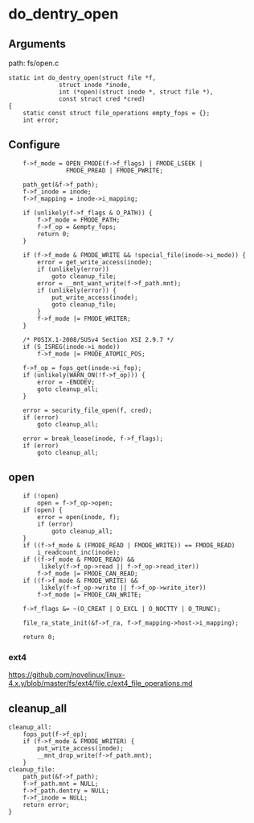 do_dentry_open
========================================

Arguments
----------------------------------------

path: fs/open.c
```
static int do_dentry_open(struct file *f,
              struct inode *inode,
              int (*open)(struct inode *, struct file *),
              const struct cred *cred)
{
    static const struct file_operations empty_fops = {};
    int error;
```

Configure
----------------------------------------

```
    f->f_mode = OPEN_FMODE(f->f_flags) | FMODE_LSEEK |
                FMODE_PREAD | FMODE_PWRITE;

    path_get(&f->f_path);
    f->f_inode = inode;
    f->f_mapping = inode->i_mapping;

    if (unlikely(f->f_flags & O_PATH)) {
        f->f_mode = FMODE_PATH;
        f->f_op = &empty_fops;
        return 0;
    }

    if (f->f_mode & FMODE_WRITE && !special_file(inode->i_mode)) {
        error = get_write_access(inode);
        if (unlikely(error))
            goto cleanup_file;
        error = __mnt_want_write(f->f_path.mnt);
        if (unlikely(error)) {
            put_write_access(inode);
            goto cleanup_file;
        }
        f->f_mode |= FMODE_WRITER;
    }

    /* POSIX.1-2008/SUSv4 Section XSI 2.9.7 */
    if (S_ISREG(inode->i_mode))
        f->f_mode |= FMODE_ATOMIC_POS;

    f->f_op = fops_get(inode->i_fop);
    if (unlikely(WARN_ON(!f->f_op))) {
        error = -ENODEV;
        goto cleanup_all;
    }

    error = security_file_open(f, cred);
    if (error)
        goto cleanup_all;

    error = break_lease(inode, f->f_flags);
    if (error)
        goto cleanup_all;
```

open
----------------------------------------

```
    if (!open)
        open = f->f_op->open;
    if (open) {
        error = open(inode, f);
        if (error)
            goto cleanup_all;
    }
    if ((f->f_mode & (FMODE_READ | FMODE_WRITE)) == FMODE_READ)
        i_readcount_inc(inode);
    if ((f->f_mode & FMODE_READ) &&
         likely(f->f_op->read || f->f_op->read_iter))
        f->f_mode |= FMODE_CAN_READ;
    if ((f->f_mode & FMODE_WRITE) &&
         likely(f->f_op->write || f->f_op->write_iter))
        f->f_mode |= FMODE_CAN_WRITE;

    f->f_flags &= ~(O_CREAT | O_EXCL | O_NOCTTY | O_TRUNC);

    file_ra_state_init(&f->f_ra, f->f_mapping->host->i_mapping);

    return 0;
```

### ext4

https://github.com/novelinux/linux-4.x.y/blob/master/fs/ext4/file.c/ext4_file_operations.md

cleanup_all
----------------------------------------

```
cleanup_all:
    fops_put(f->f_op);
    if (f->f_mode & FMODE_WRITER) {
        put_write_access(inode);
        __mnt_drop_write(f->f_path.mnt);
    }
cleanup_file:
    path_put(&f->f_path);
    f->f_path.mnt = NULL;
    f->f_path.dentry = NULL;
    f->f_inode = NULL;
    return error;
}
```